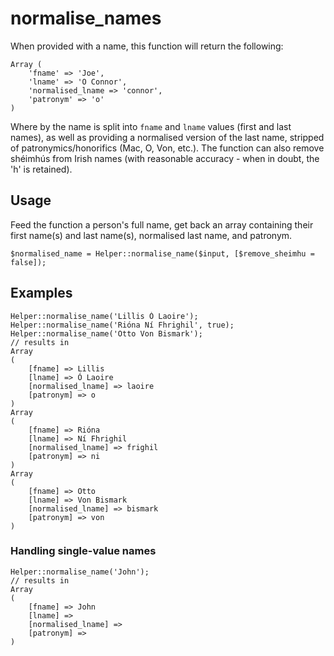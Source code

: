 # normalise_names
When provided with a name, this function will return the following: 

    Array (
        'fname' => 'Joe',
        'lname' => 'O Connor',
        'normalised_lname => 'connor',
        'patronym' => 'o'
    )
    
Where by the name is split into `fname` and `lname` values (first and last names), as well as providing a normalised version of the last name, stripped of patronymics/honorifics (Mac, O, Von, etc.). 
The function can also remove shéimhús from Irish names (with reasonable accuracy - when in doubt, the 'h' is retained).    

## Usage
Feed the function a person's full name, get back an array containing their first name(s) and last name(s), normalised last name, and patronym.

    $normalised_name = Helper::normalise_name($input, [$remove_sheimhu = false]);

## Examples

    Helper::normalise_name('Lillis Ó Laoire');
    Helper::normalise_name('Rióna Ní Fhrighil', true);
    Helper::normalise_name('Otto Von Bismark');
    // results in
    Array
    (
        [fname] => Lillis
        [lname] => Ó Laoire
        [normalised_lname] => laoire
        [patronym] => o
    )
    Array
    (
        [fname] => Rióna
        [lname] => Ní Fhrighil
        [normalised_lname] => frighil
        [patronym] => ni
    )
    Array
    (
        [fname] => Otto
        [lname] => Von Bismark
        [normalised_lname] => bismark
        [patronym] => von
    )

### Handling single-value names

    Helper::normalise_name('John');
    // results in
    Array
    (
        [fname] => John
        [lname] =>
        [normalised_lname] => 
        [patronym] => 
    )